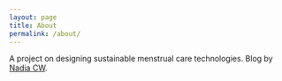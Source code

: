 ```yaml
---
layout: page
title: About
permalink: /about/
---
```


A project on designing sustainable menstrual care technologies. Blog by [Nadia CW](https://nadiacw.com/).
